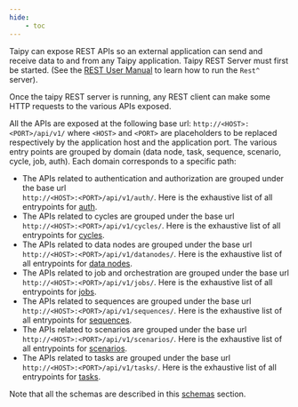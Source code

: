 ```yaml
---
hide:
    - toc
---
```

Taipy can expose REST APIs so an external application can send and receive data to and from any
Taipy application. Taipy REST Server must first be started. (See the
[REST User Manual](../../userman/advanced_features/rest/index.md) to learn how to run the `Rest^` server).

Once the taipy REST server is running, any REST client can make some HTTP requests to the various
APIs exposed.

All the APIs are exposed at the following base url: `http://<HOST>:<PORT>/api/v1/` where
`<HOST>` and `<PORT>` are placeholders to be replaced respectively by the application host and
the application port. The various entry points are grouped by domain (data node, task, sequence,
scenario, cycle, job, auth). Each domain corresponds to a specific path:

- The APIs related to authentication and authorization are grouped under the base url <br>
    `http://<HOST>:<PORT>/api/v1/auth/`. Here is the exhaustive list of all entrypoints for
    [auth](apis_auth.md).
- The APIs related to cycles are grouped under the base url <br>
    `http://<HOST>:<PORT>/api/v1/cycles/`. Here is the exhaustive list of all entrypoints for
    [cycles](apis_cycle.md).
- The APIs related to data nodes are grouped under the base url <br>
    `http://<HOST>:<PORT>/api/v1/datanodes/`. Here is the exhaustive list of all entrypoints
    for [data nodes](apis_datanode.md).
- The APIs related to job and orchestration are grouped under the base url <br>
    `http://<HOST>:<PORT>/api/v1/jobs/`. Here is the exhaustive list of all entrypoints for
    [jobs](apis_job.md).
- The APIs related to sequences are grouped under the base url <br>
    `http://<HOST>:<PORT>/api/v1/sequences/`. Here is the exhaustive list of all entrypoints
    for [sequences](apis_sequence.md).
- The APIs related to scenarios are grouped under the base url <br>
    `http://<HOST>:<PORT>/api/v1/scenarios/`. Here is the exhaustive list of all entrypoints
    for [scenarios](apis_scenario.md).
- The APIs related to tasks are grouped under the base url <br>
    `http://<HOST>:<PORT>/api/v1/tasks/`. Here is the exhaustive list of all entrypoints for
    [tasks](apis_task.md).

Note that all the schemas are described in this [schemas](schemas.md) section.
